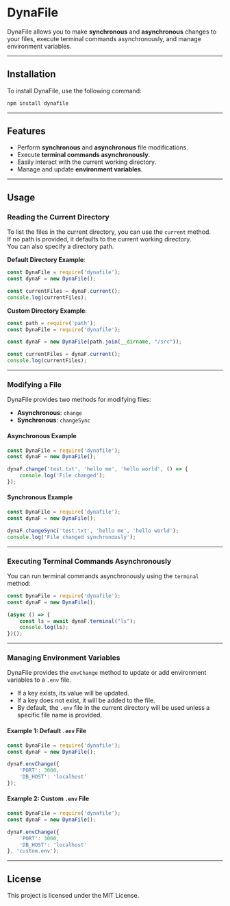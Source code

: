 
# DynaFile

DynaFile allows you to make **synchronous** and **asynchronous** changes to your files, execute terminal commands asynchronously, and manage environment variables.

---

## Installation

To install DynaFile, use the following command:

```bash
npm install dynafile
```

---

## Features

- Perform **synchronous** and **asynchronous** file modifications.
- Execute **terminal commands asynchronously**.
- Easily interact with the current working directory.
- Manage and update **environment variables**.

---

## Usage

### Reading the Current Directory

To list the files in the current directory, you can use the `current` method.  
If no path is provided, it defaults to the current working directory.  
You can also specify a directory path.

**Default Directory Example**:

```javascript
const DynaFile = require('dynafile');
const dynaF = new DynaFile();

const currentFiles = dynaF.current();
console.log(currentFiles);
```

**Custom Directory Example**:

```javascript
const path = require('path');
const DynaFile = require('dynafile');

const dynaF = new DynaFile(path.join(__dirname, "/src"));

const currentFiles = dynaF.current();
console.log(currentFiles);
```

---

### Modifying a File

DynaFile provides two methods for modifying files:
- **Asynchronous**: `change`
- **Synchronous**: `changeSync`

#### Asynchronous Example

```javascript
const DynaFile = require('dynafile');
const dynaF = new DynaFile();

dynaF.change('test.txt', 'hello me', 'hello world', () => {
    console.log('File changed');
});
```

#### Synchronous Example

```javascript
const DynaFile = require('dynafile');
const dynaF = new DynaFile();

dynaF.changeSync('test.txt', 'hello me', 'hello world');
console.log('File changed synchronously');
```

---

### Executing Terminal Commands Asynchronously

You can run terminal commands asynchronously using the `terminal` method:

```javascript
const DynaFile = require('dynafile');
const dynaF = new DynaFile();

(async () => {
    const ls = await dynaF.terminal("ls");
    console.log(ls);
})();
```

---

### Managing Environment Variables

DynaFile provides the `envChange` method to update or add environment variables to a `.env` file.  

- If a key exists, its value will be updated.  
- If a key does not exist, it will be added to the file.  
- By default, the `.env` file in the current directory will be used unless a specific file name is provided.

#### Example 1: Default `.env` File

```javascript
const DynaFile = require('dynafile');
const dynaF = new DynaFile();

dynaF.envChange({
    'PORT': 3000,
    'DB_HOST': 'localhost'
});
```

#### Example 2: Custom `.env` File

```javascript
const DynaFile = require('dynafile');
const dynaF = new DynaFile();

dynaF.envChange({
    'PORT': 3000,
    'DB_HOST': 'localhost'
}, 'custom.env');
```

---

## License

This project is licensed under the MIT License.
